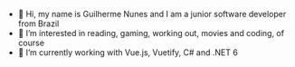 - 👋 Hi, my name is Guilherme Nunes and I am a junior software developer from Brazil
- 👀 I’m interested in reading, gaming, working out, movies and coding, of course
- 🌱 I’m currently working with Vue.js, Vuetify, C# and .NET 6

<!---
guinunesamaral/guinunesamaral is a ✨ special ✨ repository because its `README.md` (this file) appears on your GitHub profile.
You can click the Preview link to take a look at your changes.
--->
